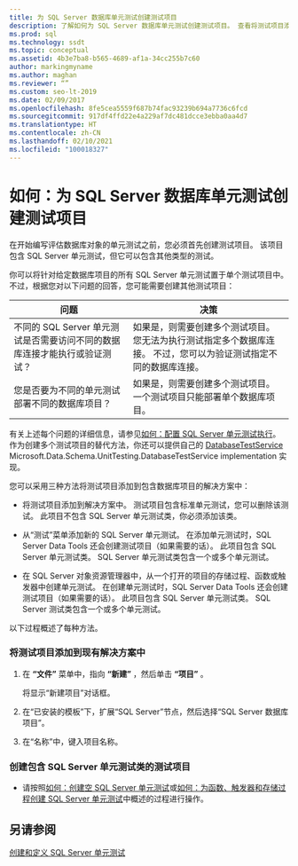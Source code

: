```yaml
---
title: 为 SQL Server 数据库单元测试创建测试项目
description: 了解如何为 SQL Server 数据库单元测试创建测试项目。 查看将测试项目添加到包含数据库项目的解决方案的不同方式。
ms.prod: sql
ms.technology: ssdt
ms.topic: conceptual
ms.assetid: 4b3e7ba8-b565-4689-af1a-34cc255b7c60
author: markingmyname
ms.author: maghan
ms.reviewer: “”
ms.custom: seo-lt-2019
ms.date: 02/09/2017
ms.openlocfilehash: 8fe5cea5559f687b74fac93239b694a7736c6fcd
ms.sourcegitcommit: 917df4ffd22e4a229af7dc481dcce3ebba0aa4d7
ms.translationtype: HT
ms.contentlocale: zh-CN
ms.lasthandoff: 02/10/2021
ms.locfileid: "100018327"
---
```

# <a name="how-to-create-a-test-project-for-sql-server-database-unit-testing"></a>如何：为 SQL Server 数据库单元测试创建测试项目

在开始编写评估数据库对象的单元测试之前，您必须首先创建测试项目。 该项目包含 SQL Server 单元测试，但它可以包含其他类型的测试。  
  
你可以将针对给定数据库项目的所有 SQL Server 单元测试置于单个测试项目中。 不过，根据您对以下问题的回答，您可能需要创建其他测试项目：  
  
|问题|决策|  
|-|-|   
|不同的 SQL Server 单元测试是否需要访问不同的数据库连接才能执行或验证测试？|如果是，则需要创建多个测试项目。 您无法为执行测试指定多个数据库连接。 不过，您可以为验证测试指定不同的数据库连接。|  
|您是否要为不同的单元测试部署不同的数据库项目？|如果是，则需要创建多个测试项目。 一个测试项目只能部署单个数据库项目。|  
  
有关上述每个问题的详细信息，请参见[如何：配置 SQL Server 单元测试执行](../ssdt/how-to-configure-sql-server-unit-test-execution.md)。 作为创建多个测试项目的替代方法，你还可以提供自己的 [DatabaseTestService](/previous-versions/visualstudio/visual-studio-2010/dd154755(v=vs.100)) Microsoft.Data.Schema.UnitTesting.DatabaseTestService implementation 实现。  
  
您可以采用三种方法将测试项目添加到包含数据库项目的解决方案中：  
  
-   将测试项目添加到解决方案中。 测试项目包含标准单元测试，您可以删除该测试。 此项目不包含 SQL Server 单元测试类，你必须添加该类。  
  
-   从“测试”菜单添加新的 SQL Server 单元测试。 在添加单元测试时，SQL Server Data Tools 还会创建测试项目（如果需要的话）。 此项目包含 SQL Server 单元测试类。 SQL Server 单元测试类包含一个或多个单元测试。  
  
-   在 SQL Server 对象资源管理器中，从一个打开的项目的存储过程、函数或触发器中创建单元测试。 在创建单元测试时，SQL Server Data Tools 还会创建测试项目（如果需要的话）。 此项目包含 SQL Server 单元测试类。 SQL Server 测试类包含一个或多个单元测试。  
  
以下过程概述了每种方法。  
  
### <a name="to-add-a-test-project-to-an-existing-solution"></a>将测试项目添加到现有解决方案中  
  
1.  在 **“文件”** 菜单中，指向 **“新建”** ，然后单击 **“项目”** 。  
  
    将显示“新建项目”对话框。  
  
2.  在“已安装的模板”下，扩展“SQL Server”节点，然后选择“SQL Server 数据库项目”。  
  
3.  在“名称”中，键入项目名称。  
  
### <a name="to-create-a-test-project-with-a-sql-server-unit-test-class"></a>创建包含 SQL Server 单元测试类的测试项目  
  
-   请按照[如何：创建空 SQL Server 单元测试](../ssdt/how-to-create-an-empty-sql-server-unit-test.md)或[如何：为函数、触发器和存储过程创建 SQL Server 单元测试](../ssdt/how-to-create-unit-tests-for-functions-triggers-stored-procedures.md)中概述的过程进行操作。  
  
## <a name="see-also"></a>另请参阅  
[创建和定义 SQL Server 单元测试](../ssdt/creating-and-defining-sql-server-unit-tests.md)  
